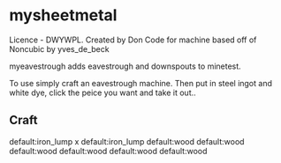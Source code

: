 mysheetmetal
========

Licence - DWYWPL.
Created by Don
Code for machine based off of Noncubic by yves_de_beck

myeavestrough adds eavestrough and downspouts to minetest.

To use simply craft an eavestrough machine. Then put in steel ingot and white dye, click the peice you want and take it out..

Craft
-------

default:iron_lump	      x			default:iron_lump
default:wood		default:wood		default:wood
default:wood		default:wood		default:wood
